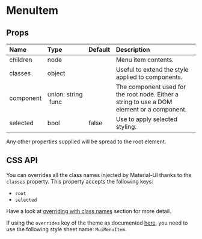 # MenuItem



## Props
| Name | Type | Default | Description |
|:-----|:-----|:--------|:------------|
| children | node |  | Menu item contents. |
| classes | object |  | Useful to extend the style applied to components. |
| component | union:&nbsp;string<br>&nbsp;func<br> |  | The component used for the root node. Either a string to use a DOM element or a component. |
| selected | bool | false | Use to apply selected styling. |

Any other properties supplied will be spread to the root element.

## CSS API

You can overrides all the class names injected by Material-UI thanks to the `classes` property.
This property accepts the following keys:
- `root`
- `selected`

Have a look at [overriding with class names](/customization/overrides#overriding-with-class-names)
section for more detail.

If using the `overrides` key of the theme as documented
[here](/customization/themes#customizing-all-instances-of-a-component-type),
you need to use the following style sheet name: `MuiMenuItem`.
